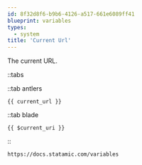 ```yaml
---
id: 8f32d8f6-b9b6-4126-a517-661e6089ff41
blueprint: variables
types:
  - system
title: 'Current Url'
---
```

The current URL.

::tabs

::tab antlers
```antlers
{{ current_url }}
```
::tab blade
```blade
{{ $current_uri }}
```
::

```html
https://docs.statamic.com/variables
```
